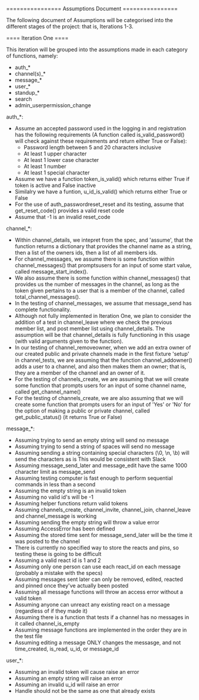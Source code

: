================ Assumptions Document ================

The following document of Assumptions will be categorised into the
different stages of the project: that is, Iterations 1-3. 

==== Iteration One ====

This iteration will be grouped into the assumptions made in each category
of functions, namely:  
- auth_*  
- channel(s)_*  
- message_*  
- user_*  
- standup_*  
- search  
- admin_userpermission_change  


auth_*:
	
- Assume an accepted password used in the logging in and registration has the following requirements 
(A function called is_valid_password() will check against these requirements and return either
True or False):
    - Password length between 5 and 20 characters inclusive
    - At least 1 upper character
    - At least 1 lower case character
    - At least 1 number
    - At least 1 special character
- Assume we have a function token_is_valid() which returns either True if token is active
 and False inactive
- Similalry we have a funtion, u_id_is_valid() which returns either True or False
- For the use of auth_passwordreset_reset and its testing, assume that get_reset_code() provides
a valid reset code
- Assume that -1 is an invalid reset_code
    
channel_*:
- Within channel_details, we intepret from the spec, and 'assume', that the 
function returns a dictionary that provides the channel name as a string, 
then a list of the owners ids, then a list of all members ids.
- For channel_messages, we assume there is some function within  channel_messages() 
that promptsusers for an input of some start value, called message_start_index().
- We also assume there is some function within channel_messages() that provides 
us the number of messages in the channel, as long as the token given pertains 
to a user that is a member of the channel, called total_channel_messages().
- In the testing of channel_messages, we assume that message_send has complete functionality.
- Although not fully implemented in Iteration One, we plan to consider the addition
of a test in channel_leave where we check the previous member list, and post 
member list using channel_details. The assumption will be that channel_details
is fully functioning in this usage (with valid arguments given to the function).
- In our testing of channel_removeowner, when we add an extra owner of our created
public and private channels made in the first fixture 'setup' in channel_tests, 
we are assuming that the function channel_addowner() adds a user to a channel, and also 
then makes them an owner; that is, they are a member of the channel and an owner of it. 
- For the testing of channels_create, we are assuming that we will create some function
that prompts users for an input of some channel name, called get_channel_name()
- For the testing of channels_create, we are also assuming that we will create some function
that prompts users for an input of 'Yes' or 'No' for the option of making a public or 
private channel, called get_public_status() (it returns True or False)


message_*:
- Assuming trying to send an empty string will send no message
- Assuming trying to send a string of spaces will send no message
- Assuming sending a string containing special characters (\0, \n, \b) will send the characters as is
	This would be consistent with Slack
- Assuming message_send_later and message_edit have the same 1000 character limit as message_send
- Assuming testing computer is fast enough to perform sequential commands in less than a second
- Assuming the empty string is an invalid token
- Assuming no valid id's will be -1
- Assuming helper functions return valid tokens
- Assuming channels_create, channel_invite, channel_join, channel_leave and channel_message is working
- Assuming sending the empty string will throw a value error
- Assuming AccessError has been defined
- Assuming the stored time sent for message_send_later will be the time it was posted to the channel
- There is currently no specified way to store the reacts and pins, so testing these is going to be difficult
- Assuming a valid react id is 1 and 2
- Assuming only one person can use each react_id on each message (probably a mistake with the specs)
- Assuming messages sent later can only be removed, edited, reacted and pinned once they've actually been posted
- Assuming all message functions will throw an access error without a valid token
- Assuming anyone can unreact any existing react on a message (regardless of if they made it)
- Assuming there is a function that tests if a channel has no messages in it called channel_is_empty
- Assuming message functions are implemented in the order they are in the test file
- Assuming editing a message ONLY changes the messasge, and not time_created, is_read, u_id, or message_id
    
user_*:
- Assuming an invalid token will cause raise an error
- Assuming an empty string will raise an error
- Assuming an invalid u_id will raise an error
- Handle should not be the same as one that already exists

